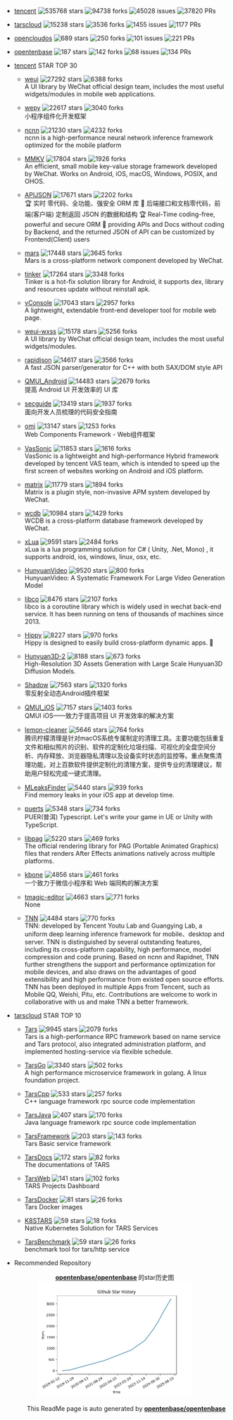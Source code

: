 
+ [tencent](https://github.com/tencent)
![535768 stars](https://img.shields.io/badge/Stars-535768-green)
![94738 forks](https://img.shields.io/badge/Forks-94738-green)
![45028 issues](https://img.shields.io/badge/Issues-45028-green)
![37820 PRs](https://img.shields.io/badge/PRs-37820-green)

+ [tarscloud](https://github.com/tarscloud)
![15238 stars](https://img.shields.io/badge/Stars-15238-green)
![3536 forks](https://img.shields.io/badge/Forks-3536-green)
![1455 issues](https://img.shields.io/badge/Issues-1455-green)
![1177 PRs](https://img.shields.io/badge/PRs-1177-green)

+ [opencloudos](https://github.com/opencloudos)
![689 stars](https://img.shields.io/badge/Stars-689-green)
![250 forks](https://img.shields.io/badge/Forks-250-green)
![101 issues](https://img.shields.io/badge/Issues-101-green)
![221 PRs](https://img.shields.io/badge/PRs-221-green)

+ [opentenbase](https://github.com/opentenbase)
![187 stars](https://img.shields.io/badge/Stars-187-green)
![142 forks](https://img.shields.io/badge/Forks-142-green)
![68 issues](https://img.shields.io/badge/Issues-68-green)
![134 PRs](https://img.shields.io/badge/PRs-134-green)



+ [tencent](https://github.com/tencent) STAR TOP 30
    
    + [weui](https://github.com/tencent/weui) 
    ![27292 stars](https://img.shields.io/badge/Stars-27292-green)
    ![6388 forks](https://img.shields.io/badge/Forks-6388-green)  
    A UI library by WeChat official design team, includes the most useful widgets/modules in mobile web applications.
    
    + [wepy](https://github.com/tencent/wepy) 
    ![22617 stars](https://img.shields.io/badge/Stars-22617-green)
    ![3040 forks](https://img.shields.io/badge/Forks-3040-green)  
    小程序组件化开发框架
    
    + [ncnn](https://github.com/tencent/ncnn) 
    ![21230 stars](https://img.shields.io/badge/Stars-21230-green)
    ![4232 forks](https://img.shields.io/badge/Forks-4232-green)  
    ncnn is a high-performance neural network inference framework optimized for the mobile platform
    
    + [MMKV](https://github.com/tencent/MMKV) 
    ![17804 stars](https://img.shields.io/badge/Stars-17804-green)
    ![1926 forks](https://img.shields.io/badge/Forks-1926-green)  
    An efficient, small mobile key-value storage framework developed by WeChat. Works on Android, iOS, macOS, Windows, POSIX, and OHOS.
    
    + [APIJSON](https://github.com/tencent/APIJSON) 
    ![17671 stars](https://img.shields.io/badge/Stars-17671-green)
    ![2202 forks](https://img.shields.io/badge/Forks-2202-green)  
    🏆 实时 零代码、全功能、强安全 ORM 库 🚀 后端接口和文档零代码，前端(客户端) 定制返回 JSON 的数据和结构 🏆 Real-Time coding-free, powerful and secure ORM 🚀  providing APIs and Docs without coding by Backend, and the returned JSON of API can be customized by Frontend(Client) users
    
    + [mars](https://github.com/tencent/mars) 
    ![17448 stars](https://img.shields.io/badge/Stars-17448-green)
    ![3645 forks](https://img.shields.io/badge/Forks-3645-green)  
    Mars is a cross-platform network component  developed by WeChat.
    
    + [tinker](https://github.com/tencent/tinker) 
    ![17264 stars](https://img.shields.io/badge/Stars-17264-green)
    ![3348 forks](https://img.shields.io/badge/Forks-3348-green)  
    Tinker is a hot-fix solution library for Android, it supports dex, library and resources update without reinstall apk.
    
    + [vConsole](https://github.com/tencent/vConsole) 
    ![17043 stars](https://img.shields.io/badge/Stars-17043-green)
    ![2957 forks](https://img.shields.io/badge/Forks-2957-green)  
    A lightweight, extendable front-end developer tool for mobile web page.
    
    + [weui-wxss](https://github.com/tencent/weui-wxss) 
    ![15178 stars](https://img.shields.io/badge/Stars-15178-green)
    ![5256 forks](https://img.shields.io/badge/Forks-5256-green)  
    A UI library by WeChat official design team, includes the most useful widgets/modules.
    
    + [rapidjson](https://github.com/tencent/rapidjson) 
    ![14617 stars](https://img.shields.io/badge/Stars-14617-green)
    ![3566 forks](https://img.shields.io/badge/Forks-3566-green)  
    A fast JSON parser/generator for C++ with both SAX/DOM style API
    
    + [QMUI_Android](https://github.com/tencent/QMUI_Android) 
    ![14483 stars](https://img.shields.io/badge/Stars-14483-green)
    ![2679 forks](https://img.shields.io/badge/Forks-2679-green)  
    提高 Android UI 开发效率的 UI 库
    
    + [secguide](https://github.com/tencent/secguide) 
    ![13419 stars](https://img.shields.io/badge/Stars-13419-green)
    ![1937 forks](https://img.shields.io/badge/Forks-1937-green)  
    面向开发人员梳理的代码安全指南
    
    + [omi](https://github.com/tencent/omi) 
    ![13147 stars](https://img.shields.io/badge/Stars-13147-green)
    ![1253 forks](https://img.shields.io/badge/Forks-1253-green)  
    Web Components Framework - Web组件框架
    
    + [VasSonic](https://github.com/tencent/VasSonic) 
    ![11853 stars](https://img.shields.io/badge/Stars-11853-green)
    ![1616 forks](https://img.shields.io/badge/Forks-1616-green)  
    VasSonic is a lightweight and high-performance Hybrid framework developed by tencent VAS team, which is intended to speed up the first screen of websites working on Android and iOS platform. 
    
    + [matrix](https://github.com/tencent/matrix) 
    ![11779 stars](https://img.shields.io/badge/Stars-11779-green)
    ![1894 forks](https://img.shields.io/badge/Forks-1894-green)  
    Matrix is a plugin style, non-invasive APM system developed by WeChat.
    
    + [wcdb](https://github.com/tencent/wcdb) 
    ![10984 stars](https://img.shields.io/badge/Stars-10984-green)
    ![1429 forks](https://img.shields.io/badge/Forks-1429-green)  
    WCDB is a cross-platform database framework developed by WeChat.
    
    + [xLua](https://github.com/tencent/xLua) 
    ![9591 stars](https://img.shields.io/badge/Stars-9591-green)
    ![2484 forks](https://img.shields.io/badge/Forks-2484-green)  
    xLua is a lua programming solution for  C# ( Unity, .Net, Mono) , it supports android, ios, windows, linux, osx, etc.
    
    + [HunyuanVideo](https://github.com/tencent/HunyuanVideo) 
    ![9520 stars](https://img.shields.io/badge/Stars-9520-green)
    ![800 forks](https://img.shields.io/badge/Forks-800-green)  
    HunyuanVideo: A Systematic Framework For Large Video Generation Model
    
    + [libco](https://github.com/tencent/libco) 
    ![8476 stars](https://img.shields.io/badge/Stars-8476-green)
    ![2107 forks](https://img.shields.io/badge/Forks-2107-green)  
    libco is a coroutine library which is widely used in wechat  back-end service. It has been running on tens of thousands of machines since 2013.
    
    + [Hippy](https://github.com/tencent/Hippy) 
    ![8227 stars](https://img.shields.io/badge/Stars-8227-green)
    ![970 forks](https://img.shields.io/badge/Forks-970-green)  
    Hippy is designed to easily build cross-platform dynamic apps. 👏
    
    + [Hunyuan3D-2](https://github.com/tencent/Hunyuan3D-2) 
    ![8188 stars](https://img.shields.io/badge/Stars-8188-green)
    ![673 forks](https://img.shields.io/badge/Forks-673-green)  
    High-Resolution 3D Assets Generation with Large Scale Hunyuan3D Diffusion Models.
    
    + [Shadow](https://github.com/tencent/Shadow) 
    ![7563 stars](https://img.shields.io/badge/Stars-7563-green)
    ![1320 forks](https://img.shields.io/badge/Forks-1320-green)  
    零反射全动态Android插件框架
    
    + [QMUI_iOS](https://github.com/tencent/QMUI_iOS) 
    ![7157 stars](https://img.shields.io/badge/Stars-7157-green)
    ![1403 forks](https://img.shields.io/badge/Forks-1403-green)  
    QMUI iOS——致力于提高项目 UI 开发效率的解决方案
    
    + [lemon-cleaner](https://github.com/tencent/lemon-cleaner) 
    ![5646 stars](https://img.shields.io/badge/Stars-5646-green)
    ![764 forks](https://img.shields.io/badge/Forks-764-green)  
    腾讯柠檬清理是针对macOS系统专属制定的清理工具。主要功能包括重复文件和相似照片的识别、软件的定制化垃圾扫描、可视化的全盘空间分析、内存释放、浏览器隐私清理以及设备实时状态的监控等。重点聚焦清理功能，对上百款软件提供定制化的清理方案，提供专业的清理建议，帮助用户轻松完成一键式清理。
    
    + [MLeaksFinder](https://github.com/tencent/MLeaksFinder) 
    ![5440 stars](https://img.shields.io/badge/Stars-5440-green)
    ![939 forks](https://img.shields.io/badge/Forks-939-green)  
    Find memory leaks in your iOS app at develop time.
    
    + [puerts](https://github.com/tencent/puerts) 
    ![5348 stars](https://img.shields.io/badge/Stars-5348-green)
    ![734 forks](https://img.shields.io/badge/Forks-734-green)  
    PUER(普洱) Typescript. Let's write your game in UE or Unity with TypeScript.
    
    + [libpag](https://github.com/tencent/libpag) 
    ![5220 stars](https://img.shields.io/badge/Stars-5220-green)
    ![469 forks](https://img.shields.io/badge/Forks-469-green)  
    The official rendering library for PAG (Portable Animated Graphics) files that renders After Effects animations natively across multiple platforms.
    
    + [kbone](https://github.com/tencent/kbone) 
    ![4856 stars](https://img.shields.io/badge/Stars-4856-green)
    ![461 forks](https://img.shields.io/badge/Forks-461-green)  
    一个致力于微信小程序和 Web 端同构的解决方案
    
    + [tmagic-editor](https://github.com/tencent/tmagic-editor) 
    ![4663 stars](https://img.shields.io/badge/Stars-4663-green)
    ![771 forks](https://img.shields.io/badge/Forks-771-green)  
    None
    
    + [TNN](https://github.com/tencent/TNN) 
    ![4484 stars](https://img.shields.io/badge/Stars-4484-green)
    ![770 forks](https://img.shields.io/badge/Forks-770-green)  
    TNN: developed by Tencent Youtu Lab and Guangying Lab, a uniform deep learning inference framework for mobile、desktop and server. TNN is distinguished by several outstanding features, including its cross-platform capability, high performance, model compression and code pruning. Based on ncnn and Rapidnet, TNN further strengthens the support and performance optimization for mobile devices, and also draws on the advantages of good extensibility and high performance from existed open source efforts. TNN has been deployed in multiple Apps from Tencent, such as Mobile QQ, Weishi, Pitu, etc. Contributions are welcome to work in collaborative with us and make TNN a better framework. 
    

+ [tarscloud](https://github.com/tarscloud) STAR TOP 10
    
    + [Tars](https://github.com/tarscloud/Tars) 
    ![9945 stars](https://img.shields.io/badge/Stars-9945-green)
    ![2079 forks](https://img.shields.io/badge/Forks-2079-green)  
    Tars is a high-performance RPC framework based on name service and Tars protocol, also integrated administration platform, and implemented hosting-service via flexible schedule.
    
    + [TarsGo](https://github.com/tarscloud/TarsGo) 
    ![3340 stars](https://img.shields.io/badge/Stars-3340-green)
    ![502 forks](https://img.shields.io/badge/Forks-502-green)  
    A  high performance microservice  framework  in golang. A linux foundation project.
    
    + [TarsCpp](https://github.com/tarscloud/TarsCpp) 
    ![533 stars](https://img.shields.io/badge/Stars-533-green)
    ![257 forks](https://img.shields.io/badge/Forks-257-green)  
    C++ language framework rpc source code implementation
    
    + [TarsJava](https://github.com/tarscloud/TarsJava) 
    ![407 stars](https://img.shields.io/badge/Stars-407-green)
    ![170 forks](https://img.shields.io/badge/Forks-170-green)  
    Java language framework rpc source code implementation
    
    + [TarsFramework](https://github.com/tarscloud/TarsFramework) 
    ![203 stars](https://img.shields.io/badge/Stars-203-green)
    ![143 forks](https://img.shields.io/badge/Forks-143-green)  
    Tars Basic service framework
    
    + [TarsDocs](https://github.com/tarscloud/TarsDocs) 
    ![172 stars](https://img.shields.io/badge/Stars-172-green)
    ![82 forks](https://img.shields.io/badge/Forks-82-green)  
    The documentations of TARS
    
    + [TarsWeb](https://github.com/tarscloud/TarsWeb) 
    ![141 stars](https://img.shields.io/badge/Stars-141-green)
    ![102 forks](https://img.shields.io/badge/Forks-102-green)  
    TARS Projects Dashboard
    
    + [TarsDocker](https://github.com/tarscloud/TarsDocker) 
    ![81 stars](https://img.shields.io/badge/Stars-81-green)
    ![26 forks](https://img.shields.io/badge/Forks-26-green)  
    Tars Docker  images
    
    + [K8STARS](https://github.com/tarscloud/K8STARS) 
    ![59 stars](https://img.shields.io/badge/Stars-59-green)
    ![18 forks](https://img.shields.io/badge/Forks-18-green)  
    Native Kubernetes  Solution for TARS Services
    
    + [TarsBenchmark](https://github.com/tarscloud/TarsBenchmark) 
    ![59 stars](https://img.shields.io/badge/Stars-59-green)
    ![26 forks](https://img.shields.io/badge/Forks-26-green)  
    benchmark tool for tars/http service
    


+ Recommended Repository  
<p align="center">
      <strong>
        <a href="https://github.com/opentenbase/opentenbase" target="_blank">opentenbase/opentenbase</a>
      </strong>  的star历史图
  <br>
  <img src="https://raw.githubusercontent.com/ButterAndButterfly/GithubTools/master/data/stars_history.jpg" width="350px"></img>    
</p>

<p align="right">
      This ReadMe page is auto generated by 
      <strong>
        <a href="https://github.com/opentenbase/opentenbase" target="_blank">opentenbase/opentenbase</a><br>
      </strong>   
</p>